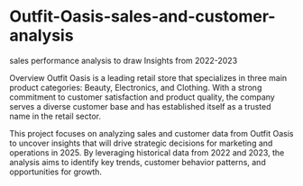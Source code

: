 # Outfit-Oasis-sales-and-customer-analysis
sales performance analysis to draw Insights from 2022-2023

Overview
Outfit Oasis is a leading retail store that specializes in three main product categories: Beauty, Electronics, and Clothing. With a strong commitment to customer satisfaction and product quality, the company serves a diverse customer base and has established itself as a trusted name in the retail sector.

This project focuses on analyzing sales and customer data from Outfit Oasis to uncover insights that will drive strategic decisions for marketing and operations in 2025. By leveraging historical data from 2022 and 2023, the analysis aims to identify key trends, customer behavior patterns, and opportunities for growth.
